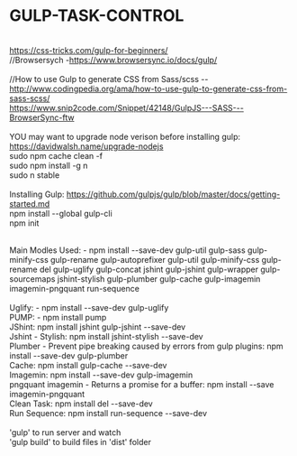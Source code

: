 # GULP-TASK-CONTROL
<br>https://css-tricks.com/gulp-for-beginners/
<br>//Browsersych -https://www.browsersync.io/docs/gulp/
<br><br>//How to use Gulp to generate CSS from Sass/scss -- http://www.codingpedia.org/ama/how-to-use-gulp-to-generate-css-from-sass-scss/
<br>https://www.snip2code.com/Snippet/42148/GulpJS---SASS---BrowserSync-ftw
<br>
<br> YOU may want to upgrade node verison before installing gulp: https://davidwalsh.name/upgrade-nodejs
<br>sudo npm cache clean -f
<br>sudo npm install -g n
<br>sudo n stable
<br>
<br>Installing Gulp:
https://github.com/gulpjs/gulp/blob/master/docs/getting-started.md
<br>npm install --global gulp-cli
<br>npm init
<br>



<br>Main Modles Used: -  npm install --save-dev gulp-util  gulp-sass  gulp-minify-css gulp-rename  gulp-autoprefixer gulp-util gulp-minify-css gulp-rename del gulp-uglify gulp-concat jshint gulp-jshint gulp-wrapper gulp-sourcemaps jshint-stylish gulp-plumber gulp-cache gulp-imagemin imagemin-pngquant run-sequence
<br> 
<br>Uglify: - npm install --save-dev gulp-uglify
<br>PUMP: - npm install pump
<br>JShint: npm install jshint gulp-jshint --save-dev
<br>Jshint - Stylish: npm install jshint-stylish --save-dev
<br>Plumber - Prevent pipe breaking caused by errors from gulp plugins:  npm install --save-dev gulp-plumber
<br>Cache: npm install gulp-cache --save-dev
<br>Imagemin: npm install --save-dev gulp-imagemin
<br>pngquant imagemin - Returns a promise for a buffer: npm install --save imagemin-pngquant
<br>Clean Task: npm install del --save-dev
<br>Run Sequence: npm install run-sequence --save-dev
<br>
<br> 'gulp' to run server and watch
<br> 'gulp build' to build files in 'dist' folder

